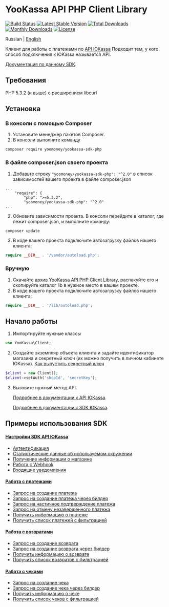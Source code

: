 # YooKassa API PHP Client Library

[![Build Status](https://travis-ci.org/yoomoney/yookassa-sdk-php.svg?branch=master)](https://travis-ci.org/yoomoney/yookassa-sdk-php)
[![Latest Stable Version](https://poser.pugx.org/yoomoney/yookassa-sdk-php/v/stable)](https://packagist.org/packages/yoomoney/yookassa-sdk-php)
[![Total Downloads](https://poser.pugx.org/yoomoney/yookassa-sdk-php/downloads)](https://packagist.org/packages/yoomoney/yookassa-sdk-php)
[![Monthly Downloads](https://poser.pugx.org/yoomoney/yookassa-sdk-php/d/monthly)](https://packagist.org/packages/yoomoney/yookassa-sdk-php)
[![License](https://poser.pugx.org/yoomoney/yookassa-sdk-php/license)](https://packagist.org/packages/yoomoney/yookassa-sdk-php)

Russian | [English](https://github.com/yoomoney/yookassa-sdk-php/blob/master/README.en.md)

Клиент для работы с платежами по [API ЮKassa](https://yookassa.ru/developers/api)
Подходит тем, у кого способ подключения к ЮKassa называется API.

[Документация по данному SDK](docs/home.md).

## Требования
PHP 5.3.2 (и выше) с расширением libcurl

## Установка
### В консоли с помощью Composer

1. Установите менеджер пакетов Composer.
2. В консоли выполните команду
```bash
composer require yoomoney/yookassa-sdk-php
```

### В файле composer.json своего проекта
1. Добавьте строку `"yoomoney/yookassa-sdk-php": "^2.0"` в список зависимостей вашего проекта в файле composer.json
```
...
    "require": {
        "php": ">=5.3.2",
        "yoomoney/yookassa-sdk-php": "^2.0"
...
```
2. Обновите зависимости проекта. В консоли перейдите в каталог, где лежит composer.json, и выполните команду:
```bash
composer update
```
3. В коде вашего проекта подключите автозагрузку файлов нашего клиента:
```php
require __DIR__ . '/vendor/autoload.php';
```

### Вручную

1. Скачайте [архив YooKassa API PHP Client Library](https://github.com/yoomoney/yookassa-sdk-php/archive/master.zip), распакуйте его и скопируйте каталог lib в нужное место в вашем проекте.
2. В коде вашего проекта подключите автозагрузку файлов нашего клиента:
```php
require __DIR__ . '/lib/autoload.php'; 
```

## Начало работы

1. Импортируйте нужные классы
```php
use YooKassa\Client;
```
2. Создайте экземпляр объекта клиента и задайте идентификатор магазина и секретный ключ (их можно получить в личном кабинете ЮKassa). [Как выпустить секретный ключ](https://yookassa.ru/docs/support/merchant/payments/implement/keys)
```php
$client = new Client();
$client->setAuth('shopId', 'secretKey');
```
3. Вызовите нужный метод API. 
   
   [Подробнее в документации к API ЮKassa](https://yookassa.ru/developers/api#create_payment).
   
   [Подробнее в документации к SDK ЮKassa](https://github.com/yoomoney/yookassa-sdk-php/docs/home.md).

## Примеры использования SDK

#### [Настройки SDK API ЮKassa](https://github.com/yoomoney/yookassa-sdk-php/docs/examples/01-configuration.md)
* [Аутентификация](https://github.com/yoomoney/yookassa-sdk-php/docs/examples/01-configuration.md#Аутентификация)
* [Статистические данные об используемом окружении](https://github.com/yoomoney/yookassa-sdk-php/docs/examples/01-configuration.md#Статистические-данные-об-используемом-окружении)
* [Получение информации о магазине](https://github.com/yoomoney/yookassa-sdk-php/docs/examples/01-configuration.md#Получение-информации-о-магазине)
* [Работа с Webhook](https://github.com/yoomoney/yookassa-sdk-php/docs/examples/01-configuration.md#Работа-с-Webhook)
* [Входящие уведомления](https://github.com/yoomoney/yookassa-sdk-php/docs/examples/01-configuration.md#Входящие-уведомления)

#### [Работа с платежами](https://github.com/yoomoney/yookassa-sdk-php/docs/examples/02-payments.md)
* [Запрос на создание платежа](https://github.com/yoomoney/yookassa-sdk-php/docs/examples/02-payments.md#Запрос-на-создание-платежа)
* [Запрос на создание платежа через билдер](https://github.com/yoomoney/yookassa-sdk-php/docs/examples/02-payments.md#Запрос-на-создание-платежа-через-билдер)
* [Запрос на частичное подтверждение платежа](https://github.com/yoomoney/yookassa-sdk-php/docs/examples/02-payments.md#Запрос-на-частичное-подтверждение-платежа)
* [Запрос на отмену незавершенного платежа](https://github.com/yoomoney/yookassa-sdk-php/docs/examples/02-payments.md#Запрос-на-отмену-незавершенного-платежа)
* [Получить информацию о платеже](https://github.com/yoomoney/yookassa-sdk-php/docs/examples/02-payments.md#Получить-информацию-о-платеже)
* [Получить список платежей с фильтрацией](https://github.com/yoomoney/yookassa-sdk-php/docs/examples/02-payments.md#Получить-список-платежей-с-фильтрацией)

#### [Работа с возвратами](https://github.com/yoomoney/yookassa-sdk-php/docs/examples/03-refunds.md)
* [Запрос на создание возврата](https://github.com/yoomoney/yookassa-sdk-php/docs/examples/03-refunds.md#Запрос-на-создание-возврата)
* [Запрос на создание возврата через билдер](https://github.com/yoomoney/yookassa-sdk-php/docs/examples/03-refunds.md#Запрос-на-создание-возврата-через-билдер)
* [Получить информацию о возврате](https://github.com/yoomoney/yookassa-sdk-php/docs/examples/03-refunds.md#Получить-информацию-о-возврате)
* [Получить список возвратов с фильтрацией](https://github.com/yoomoney/yookassa-sdk-php/docs/examples/03-refunds.md#Получить-список-возвратов-с-фильтрацией)

#### [Работа с чеками](https://github.com/yoomoney/yookassa-sdk-php/docs/examples/04-receipts.md)
* [Запрос на создание чека](https://github.com/yoomoney/yookassa-sdk-php/docs/examples/04-receipts.md#Запрос-на-создание-чека)
* [Запрос на создание чека через билдер](https://github.com/yoomoney/yookassa-sdk-php/docs/examples/04-receipts.md#Запрос-на-создание-чека-через-билдер)
* [Получить информацию о чеке](https://github.com/yoomoney/yookassa-sdk-php/docs/examples/04-receipts.md#Получить-информацию-о-чеке)
* [Получить список чеков с фильтрацией](https://github.com/yoomoney/yookassa-sdk-php/docs/examples/04-receipts.md#Получить-список-чеков-с-фильтрацией)
